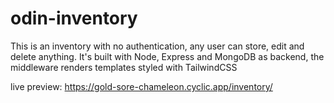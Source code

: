 # odin-inventory

This is an inventory with no authentication, any user can store, edit and delete anything. It's built with Node, Express and MongoDB as backend, the middleware renders templates styled with TailwindCSS

live preview: https://gold-sore-chameleon.cyclic.app/inventory/
